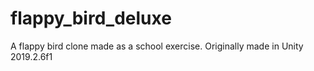 # flappy_bird_deluxe
A flappy bird clone made as a school exercise. Originally made in Unity 2019.2.6f1
